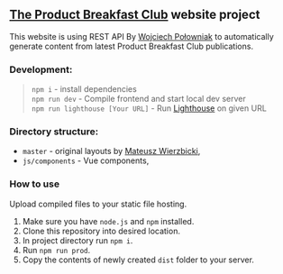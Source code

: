 ## [The Product Breakfast Club](https://open.spotify.com/show/1qvzYYHQko5sMuKWmoundZ) website project

This website is using REST API By [Wojciech Połowniak](https://github.com/Worie/pbc-api) to automatically generate content from latest Product Breakfast Club publications.

### Development:
> `npm i` - install dependencies <br>
> `npm run dev` - Compile frontend and start local dev server<br>
> `npm run lighthouse [Your URL]` - Run [Lighthouse](https://github.com/GoogleChrome/lighthouse) on given URL<br>

### Directory structure:
- `master` - original layouts by [Mateusz Wierzbicki](http://www.mateuszwierzbicki.pl),
- `js/components` - Vue components,

### How to use
Upload compiled files to your static file hosting.

1. Make sure you have `node.js` and `npm` installed.
2. Clone this repository into desired location.
3. In project directory run `npm i`.
4. Run `npm run prod`.
5. Copy the contents of newly created `dist` folder to your server.